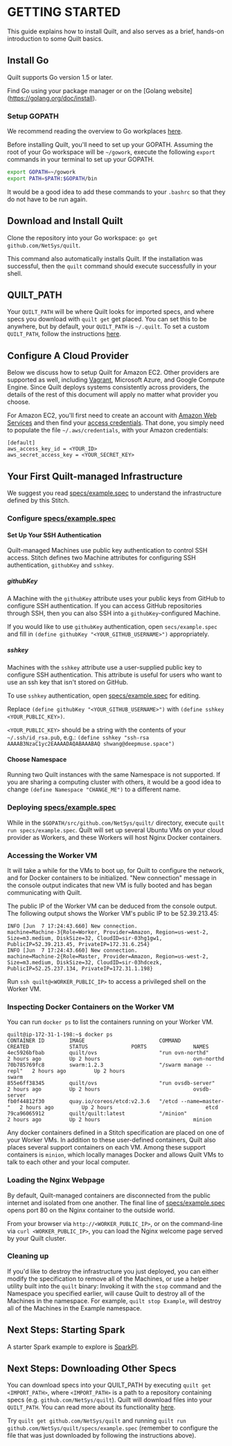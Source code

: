 # GETTING STARTED
This guide explains how to install Quilt, and also serves as a
brief, hands-on introduction to some Quilt basics.

## Install Go
Quilt supports Go version 1.5 or later.

Find Go using your package manager or on the [Golang website] (https://golang.org/doc/install).

### Setup GOPATH
We recommend reading the overview to Go workplaces [here](https://golang.org/doc/code.html).

Before installing Quilt, you'll need to set up your GOPATH. Assuming the root of
your Go workspace will be `~/gowork`, execute the following `export` commands in
your terminal to set up your GOPATH.
```bash
export GOPATH=~/gowork
export PATH=$PATH:$GOPATH/bin
```
It would be a good idea to add these commands to your `.bashrc` so that they do
not have to be run again.

## Download and Install Quilt
Clone the repository into your Go workspace: `go get github.com/NetSys/quilt`.

This command also automatically installs Quilt. If the installation was
successful, then the `quilt` command should execute successfully in your shell.

## QUILT_PATH
Your `QUILT_PATH` will be where Quilt looks for imported specs, and where
specs you download with `quilt get` get placed. You can set this to be anywhere,
but by default, your `QUILT_PATH` is `~/.quilt`. To set a custom `QUILT_PATH`,
follow the instructions
[here](https://github.com/NetSys/quilt/blob/master/docs/Language.md#quilt_path).

## Configure A Cloud Provider

Below we discuss how to setup Quilt for Amazon EC2.  Other providers are
supported as well, including [Vagrant](Vagrant.md), Microsoft Azure, and
Google Compute Engine.  Since Quilt deploys systems consistently across
providers, the details of the rest of this document will apply no matter what
provider you choose.

For Amazon EC2, you'll first need to create an account with [Amazon Web
Services](https://aws.amazon.com/ec2/) and then find your
[access credentials](http://docs.aws.amazon.com/cli/latest/userguide/cli-chap-getting-set-up.html#cli-signup).
That done, you simply need to populate the file `~/.aws/credentials`, with your
Amazon credentials:
```
[default]
aws_access_key_id = <YOUR_ID>
aws_secret_access_key = <YOUR_SECRET_KEY>
```

## Your First Quilt-managed Infrastructure
We suggest you read [specs/example.spec](../specs/example.spec) to understand the
infrastructure defined by this Stitch.

### Configure [specs/example.spec](../specs/example.spec)
#### Set Up Your SSH Authentication
Quilt-managed Machines use public key authentication to control SSH access. Stitch
defines two Machine attributes for configuring SSH authentication, `githubKey`
and `sshkey`.

##### githubKey
A Machine with the `githubKey` attribute uses your public keys from GitHub
to configure SSH authentication. If you can access GitHub repositories through
SSH, then you can also SSH into a `githubKey`-configured Machine.

If you would like to use `githubKey` authentication, open `secs/example.spec`
and fill in `(define githubKey "<YOUR_GITHUB_USERNAME>")` appropriately.

##### sshkey
Machines with the `sshkey` attribute use a user-supplied public key to configure
SSH authentication. This attribute is useful for users who want to use an ssh key
that isn't stored on GitHub.

To use `sshkey` authentication, open
[specs/example.spec](../specs/example.spec) for editing.

Replace `(define githubKey
"<YOUR_GITHUB_USERNAME>")` with `(define sshkey <YOUR_PUBLIC_KEY>)`.

`<YOUR_PUBLIC_KEY>` should be a string with the contents of your
`~/.ssh/id_rsa.pub`, e.g.: `(define sshkey "ssh-rsa
AAAAB3NzaC1yc2EAAAADAQABAAABAQ shwang@deepmuse.space")`

#### Choose Namespace
Running two Quilt instances with the same Namespace is not supported.
If you are sharing a computing cluster with others, it would be a good idea to
change `(define Namespace "CHANGE_ME")` to a different name.

### Deploying [specs/example.spec](../specs/example.spec)
While in the `$GOPATH/src/github.com/NetSys/quilt/` directory, execute `quilt
run specs/example.spec`. Quilt will set up several Ubuntu VMs on your cloud
provider as Workers, and these Workers will host Nginx Docker containers.


### Accessing the Worker VM
It will take a while for the VMs to boot up, for Quilt to configure the network,
and for Docker containers to be initialized. "New connection" message in the console
output indicates that new VM is fully booted and has began communicating with
Quilt.

The public IP of the Worker VM can be deduced from the console output. The
following output shows the Worker VM's public IP to be 52.39.213.45:
```
INFO [Jun  7 17:24:43.660] New connection.
machine=Machine-3{Role=Worker, Provider=Amazon, Region=us-west-2, Size=m3.medium, DiskSize=32, CloudID=sir-03hg1gw1, PublicIP=52.39.213.45, PrivateIP=172.31.6.254}
INFO [Jun  7 17:24:43.660] New connection.
machine=Machine-2{Role=Master, Provider=Amazon, Region=us-west-2, Size=m3.medium, DiskSize=32, CloudID=sir-03hdcezk, PublicIP=52.25.237.134, PrivateIP=172.31.1.198}
```

Run `ssh quilt@<WORKER_PUBLIC_IP>` to access a privileged shell on the Worker VM.

### Inspecting Docker Containers on the Worker VM
You can run `docker ps` to list the containers running on your Worker VM.

```
quilt@ip-172-31-1-198:~$ docker ps
CONTAINER ID        IMAGE                        COMMAND                  CREATED             STATUS              PORTS               NAMES
4ec5926bfbab        quilt/ovs                    "run ovn-northd"         2 hours ago         Up 2 hours                              ovn-northd
70b785769fc8        swarm:1.2.3                  "/swarm manage --repl"   2 hours ago         Up 2 hours                              swarm
855e6ff38345        quilt/ovs                    "run ovsdb-server"       2 hours ago         Up 2 hours                              ovsdb-server
fb0f44812f30        quay.io/coreos/etcd:v2.3.6   "/etcd --name=master-"   2 hours ago         Up 2 hours                              etcd
79ca96065912        quilt/quilt:latest           "/minion"                2 hours ago         Up 2 hours                              minion
```

Any docker containers defined in a Stitch specification are placed on one of
your Worker VMs.  In addition to these user-defined containers, Quilt also
places several support containers on each VM. Among these support containers is
`minion`, which locally manages Docker and allows Quilt VMs to talk to each
other and your local computer.

### Loading the Nginx Webpage
By default, Quilt-managed containers are disconnected from the public internet
and isolated from one another.  The final line of
[specs/example.spec](../specs/example.spec) opens port 80 on the Nginx
container to the outside world.

From your browser via `http://<WORKER_PUBLIC_IP>`, or on the command-line via
`curl <WORKER_PUBLIC_IP>`, you can load the Nginx welcome page served by your
Quilt cluster.

### Cleaning up

If you'd like to destroy the infrastructure you just deployed, you can either
modify the specification to remove all of the Machines, or use a helper utility
built into the `quilt` binary:  Invoking it with the `stop` command and the
Namespace you specified earlier, will cause Quilt to destroy all of the
Machines in the namespace.  For example, `quilt stop Example`, will destroy all
of the Machines in the Example namespace.

## Next Steps: Starting Spark
A starter Spark example to explore is [SparkPI](../specs/spark/).

## Next Steps: Downloading Other Specs
You can download specs into your QUILT_PATH by executing
`quilt get <IMPORT_PATH>`, where `<IMPORT_PATH>` is a path to a repository
containing specs (e.g. `github.com/NetSys/quilt`). Quilt will download files
into your `QUILT_PATH`. You can read more about its functionality
[here](https://github.com/NetSys/quilt/blob/master/docs/Language.md#quilt_path).

Try `quilt get github.com/NetSys/quilt` and running
`quilt run github.com/NetSys/quilt/specs/example.spec` (remember to
configure the file that was just downloaded by following the instructions
above).
